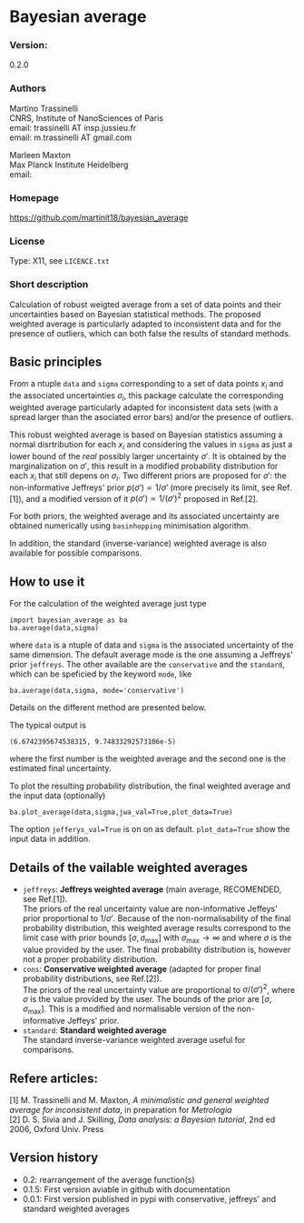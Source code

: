 # Bayesian average

### Version:
0.2.0

### Authors
Martino Trassinelli\
CNRS, Institute of NanoSciences of Paris\
email: trassinelli AT insp.jussieu.fr\
email: m.trassinelli AT gmail.com

Marleen Maxton\
Max Planck Institute Heidelberg\
email:

### Homepage
https://github.com/martinit18/bayesian_average


### License
Type: X11, see `LICENCE.txt`

### Short description

Calculation of robust weigted average from a set of data points and their uncertainties based on Bayesian statistical methods.
The proposed weighted average is particularly adapted to inconsistent data and for the presence of outliers, which can both false the results of standard methods.

## Basic principles
From a ntuple `data` and `sigma` corresponding to a set of data points $x_i$ and the associated uncertainties $\sigma_i$, this package calculate the corresponding weighted average particularly adapted for inconsistent data sets (with a spread larger than the asociated error bars) and/or the presence of outliers. 

This robust weighted average is based on Bayesian statistics assuming a normal disrtribution for each $x_i$ and considering the values in `sigma` as just a lower bound of the *real* possibly larger uncertainty $\sigma'$.
It is obtained by the marginalization on $\sigma'$, this result in a modified probability distribution for each $x_i$ that still depens on $\sigma_i$.
Two different priors are proposed for $\sigma'$: the non-informative Jeffreys' prior $p(\sigma') \propto 1/ \sigma'$ (more precisely its limit, see Ref.[1]), and a modified version of it $p(\sigma') \propto 1/ (\sigma')^2$ proposed in Ref.[2].

For both priors, the weighted average and its associated uncertainty are obtained numerically using `basinhopping` minimisation algorithm.

In addition, the standard (inverse-variance) weighted average is also available for possible comparisons.

## How to use it
For the calculation of the weighted average just type
```
import bayesian_average as ba
ba.average(data,sigma)
```
where `data` is a ntuple of data and `sigma` is the associated uncertainty of the same dimension.
The default average mode is the one assuming a Jeffreys' prior `jeffreys`. 
The other available are the `conservative` and the `standard`, which can be speficied by the keyword `mode`, like
```
ba.average(data,sigma, mode='conservative')
```
Details on the different method are presented below.

The typical output is
```
(6.6742395674538315, 9.74833292573106e-5)
```
where the first number is the weighted average and the second one is the estimated final uncertainty.


To plot the resulting probability distribution, the final weighted average and the input data (optionally)
```
ba.plot_average(data,sigma,jwa_val=True,plot_data=True)
```
The option `jefferys_val=True` is on on as default. `plot_data=True` show the input data in addition.

## Details of the vailable weighted averages

- `jeffreys`: **Jeffreys weighted average** (main average, RECOMENDED, see Ref.[1]).\
    The priors of the real uncertainty value are non-informative Jeffeys' prior proportional to $1/\sigma'$.
    Because of the non-normalisability of the final probability distribution, this weighted average results 
    correspond to the  limit case with prior bounds $[\sigma, \sigma_\mathrm{max}]$ with $\sigma_\mathrm{max} \to \infty$ and where $\sigma$ is the value provided by the user.
    The final probability distribution is, however not a proper probability distribution.
- `cons`: **Conservative weighted average** (adapted for proper final probability distributions, see Ref.[2]).\
    The priors of the real uncertainty value are proportional to $\sigma/(\sigma')^2$, where $\sigma$ is the value provided by the user.
    The bounds of the prior are $[\sigma, \sigma_\mathrm{max}]$.
    This is a modified and normalisable version of the non-informative Jeffeys' prior.
- `standard`: **Standard weighted average**\
    The standard inverse-variance weighted average useful for comparisons.



## Refere articles:
[1] M. Trassinelli and M. Maxton, *A minimalistic and general weighted average for inconsistent data*, in preparation for *Metrologia* \
[2] D. S. Sivia and J. Skilling, *Data analysis: a Bayesian tutorial*, 2nd ed 2006, Oxford Univ. Press

## Version history

- 0.2: rearrangement of the average function(s)
- 0.1.5: First version aviable in github with documentation
- 0.0.1: First version published in pypi with conservative, jeffreys' and standard weighted averages


